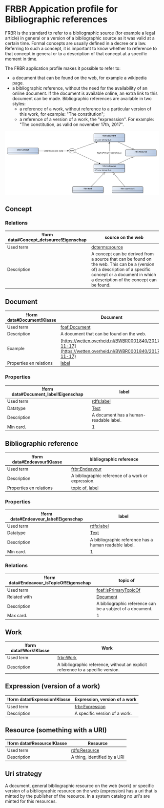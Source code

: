# FRBR Appication profile for Bibliographic references


FRBR is the standard to refer to a bibliographic source (for example a legal article) in general or a version of a bibliographic source as it was valid at a certain time. Formal concepts are usually defined in a decree or a law. Referring to such a concept, it is important to know whether to reference to that concept in general or to a description of that concept at a specific moment in time.

The FRBR application profile makes it possible to refer to:
* a document that can be found on the web, for example a wikipedia page.
* a bibliographic reference, without the need for the availability of an online document. If the document is available online, an extra link to this document can be made. Bibliographic references are available in two styles:
  * a reference of a work, without reference to a particular version of this work, for example: "The constitution";
  * a reference of a version of a work, the "expresssion". For example: "The constitution, as valid on november 17th, 2017".


![](frbr-ap-sc.png)

## Concept

### Relations

|!form data#Concept_dctsource!Eigenschap|source on the web
|----------|------
|Used term|[dcterms:source](http://purl.org/dc/terms/source)
|Description|A concept can be derived from a source that can be found on the web. This can be a (version of) a description of a specific concept or a document in which a description of the concept can be found.


## Document

|!form data#Document!Klasse|Document
|----------|------
|Used term|[foaf:Document](http://xmlns.com/foaf/0.1/Document)
|Description|A document that can be found on the web.
|Example|[https://wetten.overheid.nl/BWBR0001840/2017-11-17](https://wetten.overheid.nl/BWBR0001840/2017-11-17)
|Properties en relations|[label](#Document_label)


### Properties

|!form data#Document_label!Eigenschap|label
|----------|------
|Used term|[rdfs:label](http://www.w3.org/2000/01/rdf-schema#label)
|Datatype|[Text](http://www.w3.org/2001/XMLSchema#string)
|Description|A document has a human-readable label.
|Min card.|1


## Bibliographic reference

|!form data#Endeavour!Klasse|bibliographic reference
|----------|------
|Used term|[frbr:Endeavour](http://purl.org/vocab/frbr/core#Endeavour)
|Description|A bibliographic reference of a work or expression.
|Properties en relations|[topic of](#Endeavour_isTopicOf), [label](#Endeavour_label)


### Properties

|!form data#Endeavour_label!Eigenschap|label
|----------|------
|Used term|[rdfs:label](http://www.w3.org/2000/01/rdf-schema#label)
|Datatype|[Text](http://www.w3.org/2001/XMLSchema#string)
|Description|A bibliographic reference has a human readable label.
|Min card.|1


### Relations

|!form data#Endeavour_isTopicOf!Eigenschap|topic of
|----------|------
|Used term|[foaf:isPrimaryTopicOf](http://xmlns.com/foaf/0.1/isPrimaryTopicOf)
|Related with|[Document](#Document)
|Description|A bibliographic reference can be a subject of a document.
|Max card.|1


## Work

|!form data#Work!Klasse|Work
|----------|------
|Used term|[frbr:Work](http://purl.org/vocab/frbr/core#Work)
|Description|A bibliographic reference, without an explicit reference to a specific version.


## Expression (version of a work)

|!form data#Expression!Klasse|Expression, version of a work
|----------|------
|Used term|[frbr:Expression](http://purl.org/vocab/frbr/core#Expression)
|Description|A specific version of a work.


## Resource (something with a URI)

|!form data#Resource!Klasse|Resource
|----------|------
|Used term|[rdfs:Resource](http://www.w3.org/2000/01/rdf-schema#Resource)
|Description|A thing, identified by a URI


## Uri strategy


A document, general bibliographic resource on the web (work) or specific version of a bibliographic resource on the web (expression) has a uri that is minted by the publisher of the resource. In a system catalog no uri's are minted for this resources.
